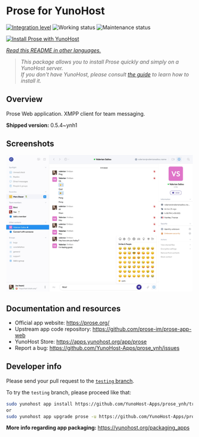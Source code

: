<!--
N.B.: This README was automatically generated by <https://github.com/YunoHost/apps/tree/master/tools/readme_generator>
It shall NOT be edited by hand.
-->

# Prose for YunoHost

[![Integration level](https://apps.yunohost.org/badge/integration/prose)](https://ci-apps.yunohost.org/ci/apps/prose/)
![Working status](https://apps.yunohost.org/badge/state/prose)
![Maintenance status](https://apps.yunohost.org/badge/maintained/prose)

[![Install Prose with YunoHost](https://install-app.yunohost.org/install-with-yunohost.svg)](https://install-app.yunohost.org/?app=prose)

*[Read this README in other languages.](./ALL_README.md)*

> *This package allows you to install Prose quickly and simply on a YunoHost server.*  
> *If you don't have YunoHost, please consult [the guide](https://yunohost.org/install) to learn how to install it.*

## Overview

Prose Web application. XMPP client for team messaging.

**Shipped version:** 0.5.4~ynh1

## Screenshots

![Screenshot of Prose](./doc/screenshots/screenshot.jpg)

## Documentation and resources

- Official app website: <https://prose.org/>
- Upstream app code repository: <https://github.com/prose-im/prose-app-web>
- YunoHost Store: <https://apps.yunohost.org/app/prose>
- Report a bug: <https://github.com/YunoHost-Apps/prose_ynh/issues>

## Developer info

Please send your pull request to the [`testing` branch](https://github.com/YunoHost-Apps/prose_ynh/tree/testing).

To try the `testing` branch, please proceed like that:

```bash
sudo yunohost app install https://github.com/YunoHost-Apps/prose_ynh/tree/testing --debug
or
sudo yunohost app upgrade prose -u https://github.com/YunoHost-Apps/prose_ynh/tree/testing --debug
```

**More info regarding app packaging:** <https://yunohost.org/packaging_apps>
